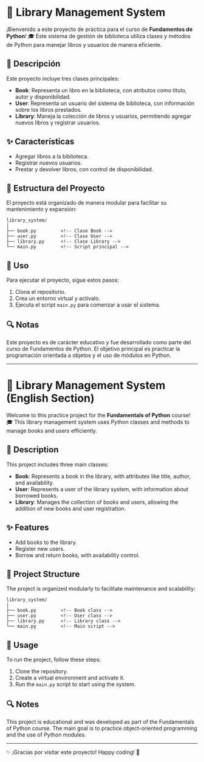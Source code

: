 # 📖 Library Management System

¡Bienvenido a este proyecto de práctica para el curso de **Fundamentos de Python**! 🎓 Este sistema de gestión de biblioteca utiliza clases y métodos de Python para manejar libros y usuarios de manera eficiente.

## 📘 Descripción

Este proyecto incluye tres clases principales:

- **Book**: Representa un libro en la biblioteca, con atributos como título, autor y disponibilidad.
- **User**: Representa un usuario del sistema de biblioteca, con información sobre los libros prestados.
- **Library**: Maneja la colección de libros y usuarios, permitiendo agregar nuevos libros y registrar usuarios.

## ✨ Características

- Agregar libros a la biblioteca.
- Registrar nuevos usuarios.
- Prestar y devolver libros, con control de disponibilidad.

## 📂 Estructura del Proyecto

El proyecto está organizado de manera modular para facilitar su mantenimiento y expansión:

```plaintext
library_system/
│
├── book.py         <!-- Clase Book -->
├── user.py         <!-- Clase User -->
├── library.py      <!-- Clase Library -->
└── main.py         <!-- Script principal -->
```

## 🚀 Uso

Para ejecutar el proyecto, sigue estos pasos:

1. Clona el repositorio.
2. Crea un entorno virtual y actívalo.
3. Ejecuta el script `main.py` para comenzar a usar el sistema.

## 🔍 Notas

Este proyecto es de carácter educativo y fue desarrollado como parte del curso de Fundamentos de Python. El objetivo principal es practicar la programación orientada a objetos y el uso de módulos en Python.

---

# 📖 Library Management System (English Section)

Welcome to this practice project for the **Fundamentals of Python** course! 🎓 This library management system uses Python classes and methods to manage books and users efficiently.

## 📘 Description

This project includes three main classes:

- **Book**: Represents a book in the library, with attributes like title, author, and availability.
- **User**: Represents a user of the library system, with information about borrowed books.
- **Library**: Manages the collection of books and users, allowing the addition of new books and user registration.

## ✨ Features

- Add books to the library.
- Register new users.
- Borrow and return books, with availability control.

## 📂 Project Structure

The project is organized modularly to facilitate maintenance and scalability:

```plaintext
library_system/
│
├── book.py         <!-- Book class -->
├── user.py         <!-- User class -->
├── library.py      <!-- Library class -->
└── main.py         <!-- Main script -->
```

## 🚀 Usage

To run the project, follow these steps:

1. Clone the repository.
2. Create a virtual environment and activate it.
3. Run the `main.py` script to start using the system.

## 🔍 Notes

This project is educational and was developed as part of the Fundamentals of Python course. The main goal is to practice object-oriented programming and the use of Python modules.

---

✨ ¡Gracias por visitar este proyecto! Happy coding! 🐍
